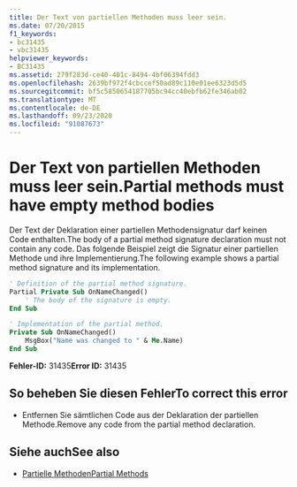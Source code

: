 ```yaml
---
title: Der Text von partiellen Methoden muss leer sein.
ms.date: 07/20/2015
f1_keywords:
- bc31435
- vbc31435
helpviewer_keywords:
- BC31435
ms.assetid: 279f283d-ce40-401c-8494-4bf06394fdd3
ms.openlocfilehash: 2639bf972f4cbccef50ad89c110e01ee6323d5d5
ms.sourcegitcommit: bf5c5850654187705bc94cc40ebfb62fe346ab02
ms.translationtype: MT
ms.contentlocale: de-DE
ms.lasthandoff: 09/23/2020
ms.locfileid: "91087673"
---
```

# <a name="partial-methods-must-have-empty-method-bodies"></a><span data-ttu-id="17f70-102">Der Text von partiellen Methoden muss leer sein.</span><span class="sxs-lookup"><span data-stu-id="17f70-102">Partial methods must have empty method bodies</span></span>

<span data-ttu-id="17f70-103">Der Text der Deklaration einer partiellen Methodensignatur darf keinen Code enthalten.</span><span class="sxs-lookup"><span data-stu-id="17f70-103">The body of a partial method signature declaration must not contain any code.</span></span> <span data-ttu-id="17f70-104">Das folgende Beispiel zeigt die Signatur einer partiellen Methode und ihre Implementierung.</span><span class="sxs-lookup"><span data-stu-id="17f70-104">The following example shows a partial method signature and its implementation.</span></span>

```vb
' Definition of the partial method signature.
Partial Private Sub OnNameChanged()
    ' The body of the signature is empty.
End Sub
```

```vb
' Implementation of the partial method.
Private Sub OnNameChanged()
    MsgBox("Name was changed to " & Me.Name)
End Sub
```

 <span data-ttu-id="17f70-105">**Fehler-ID:** 31435</span><span class="sxs-lookup"><span data-stu-id="17f70-105">**Error ID:** 31435</span></span>

## <a name="to-correct-this-error"></a><span data-ttu-id="17f70-106">So beheben Sie diesen Fehler</span><span class="sxs-lookup"><span data-stu-id="17f70-106">To correct this error</span></span>

- <span data-ttu-id="17f70-107">Entfernen Sie sämtlichen Code aus der Deklaration der partiellen Methode.</span><span class="sxs-lookup"><span data-stu-id="17f70-107">Remove any code from the partial method declaration.</span></span>

## <a name="see-also"></a><span data-ttu-id="17f70-108">Siehe auch</span><span class="sxs-lookup"><span data-stu-id="17f70-108">See also</span></span>

- [<span data-ttu-id="17f70-109">Partielle Methoden</span><span class="sxs-lookup"><span data-stu-id="17f70-109">Partial Methods</span></span>](../programming-guide/language-features/procedures/partial-methods.md)
